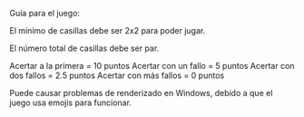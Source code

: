 Guía para el juego:

El mínimo de casillas debe ser 2x2 para poder jugar.

El número total de casillas debe ser par. 

Acertar a la primera = 10 puntos
Acertar con un fallo = 5 puntos
Acertar con dos fallos = 2.5 puntos
Acertar con más fallos = 0 puntos

Puede causar problemas de renderizado en Windows, debido a que el juego usa emojis para funcionar.